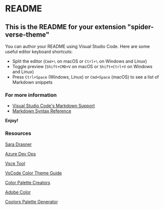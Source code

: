 # README
[](https://github.com/arobida/spider-verse-theme/blob/master/images/spider-verse.png?raw=true)

## This is the README for your extension "spider-verse-theme"
You can author your README using Visual Studio Code.  Here are some useful editor keyboard shortcuts:

* Split the editor (`Cmd+\` on macOS or `Ctrl+\` on Windows and Linux)
* Toggle preview (`Shift+CMD+V` on macOS or `Shift+Ctrl+V` on Windows and Linux)
* Press `Ctrl+Space` (Windows, Linux) or `Cmd+Space` (macOS) to see a list of Markdown snippets

### For more information
* [Visual Studio Code's Markdown Support](http://code.visualstudio.com/docs/languages/markdown)
* [Markdown Syntax Reference](https://help.github.com/articles/markdown-basics/)

**Enjoy!**

### Resources
[Sara Drasner](https://css-tricks.com/creating-a-vs-code-theme/)

[Azure Dev Ops](https://dev.azure.com)

[Vsce Tool](https://code.visualstudio.com/api/working-with-extensions/publishing-extension)

[VsCode Color Theme Guide](https://code.visualstudio.com/api/extension-capabilities/theming)

[Color Palette Creators](https://htmlcolorcodes.com/resources/best-color-palette-generators/)

[Adobe Color](https://color.adobe.com/create/color-wheel/)

[Coolors Palette Generator](https://coolors.co/0d1321-ffeddf-c5d86d-86615c-afe0ce)
